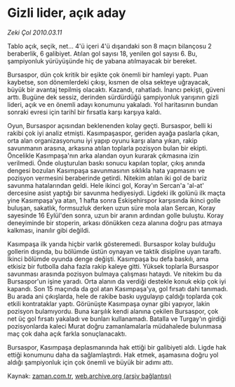 # Gizli lider, açık aday

*Zeki Çol 2010.03.11*

<tr><td class="metin" colspan="2" style="padding-top: 20px; padding-left: 5px; ">Tablo açık, seçik, net... 4'ü içeri 4'ü dışarıdaki son 8 maçın bilançosu 2 beraberlik, 6 galibiyet. Atılan gol sayısı 18, yenilen gol sayısı 6. Bu, şampiyonluk yürüyüşünde hiç de yabana atılmayacak bir bereket.</td></tr><tr><td class="metin" colspan="2" style="padding-top: 20px; padding-left: 5px; "><p>Bursaspor, dün çok kritik bir eşikte çok önemli bir hamleyi yaptı. Puan kaybetse, son dönemlerdeki çıkışı, kısmen de olsa sekteye uğrayacak, büyük bir avantaj tepilmiş olacaktı. Kazandı, rahatladı. İnancı pekişti, güveni arttı. Bugüne dek sessiz, derinden sürdürdüğü şampiyonluk yarışının gizli lideri, açık ve en önemli adayı konumunu yakaladı. Yol haritasının bundan sonraki evresi için tarihî bir fırsatla karşı karşıya kaldı.
<p>Oyun, Bursaspor açısından beklenenden kolay geçti. Bursaspor, belli ki rakibi çok iyi analiz etmişti. Kasımpaşaspor, geriden ayağa paslarla çıkan, orta alan organizasyonunu iyi yapıp oyunu karşı alana yıkan, rakip savunmanın arasına, arkasına atılan toplarla pozisyon bulan bir ekipti. Öncelikle Kasımpaşa'nın arka alandan oyun kurarak çıkmasına izin verilmedi. Önde oluşturulan baskı sonucu kapılan toplar, çıkış anında dengesi bozulan Kasımpaşa savunmasının sıklıkla hata yapmasını ve pozisyon vermesini beraberinde getirdi. Nitekim atılan iki gol de bariz savunma hatalarından geldi. Hele ikinci gol, Koray'ın Sercan'a 'al-at' dercesine asist yaptığı bir savunma hediyesiydi. Ligdeki ilk golünü ilk maçta yine Kasımpaşa'ya atan, 1 hafta sonra Eskişehirspor karşısında ikinci golle buluşan, sakatlık, formsuzluk derken uzun süre mola alan Sercan, Koray sayesinde 16 Eylül'den sonra, uzun bir aranın ardından golle buluştu. Koray deneyiminde bir stoperin, arkası dönükken ceza alanına doğru pas atmaya kalkması, inanılır gibi değildi.
<p>Kasımpaşa ilk yarıda hiçbir varlık gösteremedi. Bursaspor kolay bulduğu gollerin dışında, bu bölümde üstün oynayan ve taktik disipline uyan taraftı. İkinci bölümde oyunda denge değişti. Kasımpaşa bu defa baskılı, ama etkisiz bir futbolla daha fazla rakip kaleye gitti. Yüksek toplarla Bursaspor savunması arasında pozisyon bulmaya çalışması hataydı. Ve nitekim bu da Bursaspor'un işine yaradı. Orta alanın da verdiği destekle konuk ekip çok iyi kapandı. Son 15 maçında da gol atan Kasımpaşa'ya, gol fırsatı dahi tanımadı. Bu arada ani çıkışlarda, hele de rakibe baskı uygulayıp çaldığı toplarda çok etkili kontrataklar yaptı. Görünüşte Kasımpaşa oynar gibi yapıyor, lakin pozisyon bulamıyordu. Buna karşılık kendi alanına çekilen Bursaspor, çok net üç gol fırsatı yakaladı ve bunları kullanamadı. Batalla ve Turgay'ın girdiği pozisyonlarda kaleci Murat doğru zamanlamalarla müdahalede bulunmasa maç çok daha açık farkla sonuçlanacaktı.
<p>Bursaspor, Kasımpaşa deplasmanında hak ettiği bir galibiyeti aldı. Ligde hak ettiği konumunu daha da sağlamlaştırdı. Hak etmek, aşamasına doğru yol aldığı şampiyonluk için çok önemli ve büyük bir adımı attı. <br/></p></p></p></p></td></tr>

Kaynak: [zaman.com.tr](http://zaman.com.tr/yazar.do?yazino=960332), [web.archive.org (arşiv bağlantısı)](http://web.archive.org/web/20100313122254/http://zaman.com.tr:80/yazar.do?yazino=960332)
